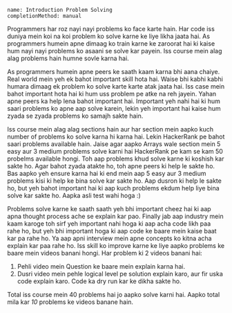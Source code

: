 ```ngMeta
name: Introduction Problem Solving
completionMethod: manual
```

Programmers har roz nayi nayi problems ko face karte hain. Har code iss duniya mein koi na koi problem ko solve karne ke liye likha jaata hai. As programmers humein apne dimaag ko train karne ke zaroorat hai ki kaise hum nayi nayi problems ko asaani se solve kar payein. Iss course mein alag alag problems hain humne sovle karna hai.

As programmers humein apne peers ke saath kaam karna bhi aana chaiye. Real world mein yeh ek bahot important skill hota hai. Waise bhi kabhi kabhi humara dimaag ek problem ko solve karte karte atak jaata hai. Iss case mein bahot important hota hai ki hum uss problem pe atke na reh jayein. Yahan apne peers ka help lena bahot important hai. Important yeh nahi hai ki hum saari problems ko apne aap solve karein, lekin yeh important hai kaise hum zyada se zyada problems ko samajh sakte hain.

Iss course mein alag alag sections hain aur har section mein aapko kuch number of problems ko solve karna hi karna hai. Lekin HackerRank pe bahot saari problems available hain. Jaise agar aapko Arrays wale section mein 5 easy aur 3 medium problems solve karni hai HackerRank pe kam se kam 50 probelms available hongi. Toh aap problems khud solve karne ki koshish kar sakte ho. Agar bahot zyada atakte ho, toh apne peers ki help le sakte ho. Bas aapko yeh ensure karna hai ki end mein aap 5 easy aur 3 medium problems kisi ki help ke bina solve kar sakte ho. Aap dusron ki help le sakte ho, but yeh bahot important hai ki aap kuch problems ekdum help liye bina solve kar sakte ho. Aapka asli test wahi hoga :)

Problems solve karne ke saath saath yeh bhi important cheez hai ki aap apna thought process ache se explain kar pao. Finally jab aap industry mein kaam karoge toh sirf yeh important nahi hoga ki aap acha code likh paa rahe ho, but yeh bhi important hoga ki aap code ke baare mein kaise baat kar pa rahe ho. Ya aap apni interview mein apne concepts ko kitna acha explain kar paa rahe ho. Iss skill ko improve karne ke liye aapko problems ke baare mein videos banani hongi. Har problem ki 2 videos banani hai:

1. Pehli video mein Question ke baare mein explain karna hai.
2. Dusri video mein pehle logical level pe solution explain karo, aur fir uska code explain karo. Code ka dry run kar ke dikha sakte ho.

Total iss course mein 40 problems hai jo aapko solve karni hai. Aapko total mila kar *10* problems ke videos banane hain.

